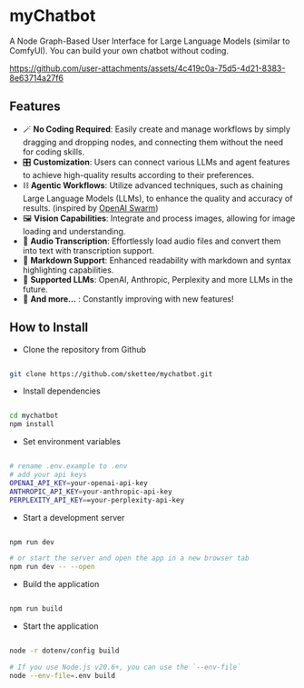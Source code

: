 # myChatbot

A Node Graph-Based User Interface for Large Language Models (similar to ComfyUI). You can build your own chatbot without coding.

https://github.com/user-attachments/assets/4c419c0a-75d5-4d21-8383-8e63714a27f6


## Features
- 🪄 **No Coding Required**: Easily create and manage workflows by simply dragging and dropping nodes, and connecting them without the need for coding skills.
- 🎛️ **Customization**: Users can connect various LLMs and agent features to achieve high-quality results according to their preferences.
- ⛓️ **Agentic Workflows**: Utilize advanced techniques, such as chaining Large Language Models (LLMs), to enhance the quality and accuracy of results. (inspired by [OpenAI Swarm](https://github.com/openai/swarm))
- 🖼️ **Vision Capabilities**: Integrate and process images, allowing for image loading and understanding.
- 📢 **Audio Transcription**: Effortlessly load audio files and convert them into text with transcription support.
- 📜  **Markdown Support**: Enhanced readability with markdown and syntax highlighting capabilities.
- 🤖 **Supported LLMs**: OpenAI, Anthropic, Perplexity and more LLMs in the future.
- 🌟 **And more...** : Constantly improving with new features!

## How to Install

- Clone the repository from Github

```bash

git clone https://github.com/skettee/mychatbot.git

```

- Install dependencies

```bash

cd mychatbot
npm install

```

- Set environment variables

```bash

# rename .env.example to .env
# add your api keys
OPENAI_API_KEY=your-openai-api-key
ANTHROPIC_API_KEY=your-anthropic-api-key
PERPLEXITY_API_KEY==your-perplexity-api-key
```

- Start a development server

```bash

npm run dev

# or start the server and open the app in a new browser tab
npm run dev -- --open

```

- Build the application

```bash

npm run build

```

- Start the application

```bash

node -r dotenv/config build

# If you use Node.js v20.6+, you can use the `--env-file`
node --env-file=.env build

```
